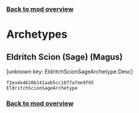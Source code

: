 ### [Back to mod overview](./README.md)

# Archetypes

## Eldritch Scion (Sage) (Magus)

[unknown key: EldritchScionSageArchetype.Desc]

`f2ea4e4620b141aab5cc1077afee9f95`  
`EldritchScionSageArchetype`  


### [Back to mod overview](./README.md)
